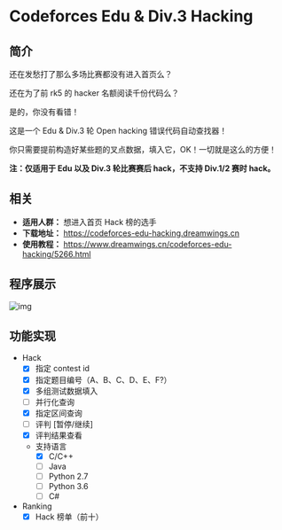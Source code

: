 # Codeforces Edu & Div.3 Hacking


## **简介**

还在发愁打了那么多场比赛都没有进入首页么？

还在为了前 rk5 的 hacker 名额阅读千份代码么？

是的，你没有看错！

这是一个 Edu & Div.3 轮 Open hacking 错误代码自动查找器！

你只需要提前构造好某些题的叉点数据，填入它，OK！一切就是这么的方便！

**注：仅适用于 Edu 以及 Div.3 轮比赛赛后 hack，不支持 Div.1/2 赛时 hack。**



## **相关**

- **适用人群：** 想进入首页 Hack 榜的选手
- **下载地址：** https://codeforces-edu-hacking.dreamwings.cn
- **使用教程：** https://www.dreamwings.cn/codeforces-edu-hacking/5266.html



## **程序展示**

![img](http://static.dreamwings.cn/wp-content/uploads/2018/05/20180515113534.png)



## **功能实现**

- Hack
  - [x] 指定 contest id
  - [x] 指定题目编号（A、B、C、D、E、F?）
  - [x] 多组测试数据填入
  - [ ] 并行化查询
  - [x] 指定区间查询
  - [ ] 评判 [暂停/继续]
  - [x] 评判结果查看
  - 支持语言
    - [x] C/C++
    - [ ] Java
    - [ ] Python 2.7
    - [ ] Python 3.6
    - [ ] C#
- Ranking
  - [x] Hack 榜单（前十）
